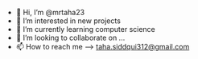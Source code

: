 - 👋 Hi, I’m @mrtaha23
- 👀 I’m interested in new projects 
- 🌱 I’m currently learning computer science 
- 💞️ I’m looking to collaborate on ...
- 📫 How to reach me --> taha.siddqui312@gmail.com

<!---
mrtaha23/mrtaha23 is a ✨ special ✨ repository because its `README.md` (this file) appears on your GitHub profile.
You can click the Preview link to take a look at your changes.
--->
